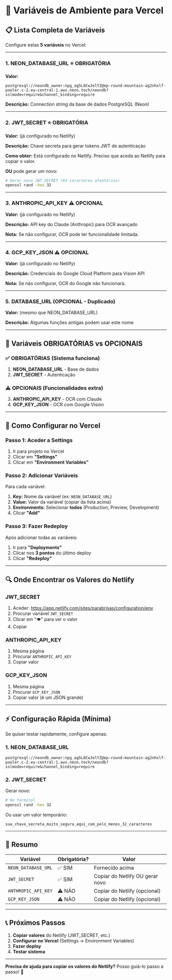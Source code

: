 # 🔐 Variáveis de Ambiente para Vercel

## 📋 Lista Completa de Variáveis

Configure estas **5 variáveis** no Vercel:

---

### 1. NEON_DATABASE_URL ⭐ OBRIGATÓRIA

**Valor:**
```
postgresql://neondb_owner:npg_ag5L8CwJelYZ@ep-round-mountain-ag2nhxlf-pooler.c-2.eu-central-1.aws.neon.tech/neondb?sslmode=require&channel_binding=require
```

**Descrição:** Connection string da base de dados PostgreSQL (Neon)

---

### 2. JWT_SECRET ⭐ OBRIGATÓRIA

**Valor:** (já configurado no Netlify)

**Descrição:** Chave secreta para gerar tokens JWT de autenticação

**Como obter:** Está configurado no Netlify. Preciso que aceda ao Netlify para copiar o valor.

**OU** pode gerar um novo:
```bash
# Gerar novo JWT_SECRET (64 caracteres aleatórios)
openssl rand -hex 32
```

---

### 3. ANTHROPIC_API_KEY ⚠️ OPCIONAL

**Valor:** (já configurado no Netlify)

**Descrição:** API key do Claude (Anthropic) para OCR avançado

**Nota:** Se não configurar, OCR pode ter funcionalidade limitada.

---

### 4. GCP_KEY_JSON ⚠️ OPCIONAL

**Valor:** (já configurado no Netlify)

**Descrição:** Credenciais do Google Cloud Platform para Vision API

**Nota:** Se não configurar, OCR do Google não funcionará.

---

### 5. DATABASE_URL (OPCIONAL - Duplicado)

**Valor:** (mesmo que NEON_DATABASE_URL)

**Descrição:** Algumas funções antigas podem usar este nome

---

## 🎯 Variáveis OBRIGATÓRIAS vs OPCIONAIS

### ✅ OBRIGATÓRIAS (Sistema funciona)
1. **NEON_DATABASE_URL** - Base de dados
2. **JWT_SECRET** - Autenticação

### ⚠️ OPCIONAIS (Funcionalidades extra)
3. **ANTHROPIC_API_KEY** - OCR com Claude
4. **GCP_KEY_JSON** - OCR com Google Vision

---

## 📝 Como Configurar no Vercel

### Passo 1: Aceder a Settings
1. Ir para projeto no Vercel
2. Clicar em **"Settings"**
3. Clicar em **"Environment Variables"**

### Passo 2: Adicionar Variáveis
Para cada variável:

1. **Key:** Nome da variável (ex: `NEON_DATABASE_URL`)
2. **Value:** Valor da variável (copiar da lista acima)
3. **Environments:** Selecionar **todos** (Production, Preview, Development)
4. Clicar **"Add"**

### Passo 3: Fazer Redeploy
Após adicionar todas as variáveis:
1. Ir para **"Deployments"**
2. Clicar nos **3 pontos** do último deploy
3. Clicar **"Redeploy"**

---

## 🔍 Onde Encontrar os Valores do Netlify

### JWT_SECRET
1. Aceder: https://app.netlify.com/sites/parabrisas/configuration/env
2. Procurar variável `JWT_SECRET`
3. Clicar em "👁️" para ver o valor
4. Copiar

### ANTHROPIC_API_KEY
1. Mesma página
2. Procurar `ANTHROPIC_API_KEY`
3. Copiar valor

### GCP_KEY_JSON
1. Mesma página
2. Procurar `GCP_KEY_JSON`
3. Copiar valor (é um JSON grande)

---

## ⚡ Configuração Rápida (Mínima)

Se quiser testar rapidamente, configure apenas:

### 1. NEON_DATABASE_URL
```
postgresql://neondb_owner:npg_ag5L8CwJelYZ@ep-round-mountain-ag2nhxlf-pooler.c-2.eu-central-1.aws.neon.tech/neondb?sslmode=require&channel_binding=require
```

### 2. JWT_SECRET
Gerar novo:
```bash
# No terminal
openssl rand -hex 32
```

Ou usar um valor temporário:
```
sua_chave_secreta_muito_segura_aqui_com_pelo_menos_32_caracteres
```

---

## 🎯 Resumo

| Variável | Obrigatória? | Valor |
|----------|--------------|-------|
| `NEON_DATABASE_URL` | ✅ SIM | Fornecido acima |
| `JWT_SECRET` | ✅ SIM | Copiar do Netlify OU gerar novo |
| `ANTHROPIC_API_KEY` | ⚠️ NÃO | Copiar do Netlify (opcional) |
| `GCP_KEY_JSON` | ⚠️ NÃO | Copiar do Netlify (opcional) |

---

## 📞 Próximos Passos

1. **Copiar valores** do Netlify (JWT_SECRET, etc.)
2. **Configurar no Vercel** (Settings → Environment Variables)
3. **Fazer deploy**
4. **Testar sistema**

---

**Precisa de ajuda para copiar os valores do Netlify?** Posso guiá-lo passo a passo! 🚀

